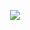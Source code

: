 <p align = "center">
<img src="https://readme-typing-svg.demolab.com?font=Fira+Code&pause=1000&color=2924F7&width=750&lines=%E8%BE%83%E5%85%A8%E7%9A%84%E4%B9%A6%E7%B1%8DGithub%E4%BB%93%E5%BA%93%EF%BC%81%F0%9F%93%95%F0%9F%93%95%F0%9F%93%95;%E5%B8%8C%E6%9C%9B%E5%88%86%E4%BA%AB%E7%9A%84%E8%BF%99%E4%BA%9B%E4%B9%A6%E7%B1%8D%E5%AF%B9%E4%BD%A0%E6%9C%89%E7%94%A8%EF%BC%81%F0%9F%98%8A%F0%9F%98%8A%F0%9F%98%8A;About%E8%AE%A1%E7%AE%97%E6%9C%BA%E7%A7%91%E5%AD%A6%E3%80%81%E8%AE%A1%E7%AE%97%E6%9C%BA%E7%BD%91%E7%BB%9C%E3%80%81AI%E3%80%81%E7%BD%91%E7%BB%9C%E5%AE%89%E5%85%A8%E3%80%81%E5%B5%8C%E5%85%A5%E5%BC%8F%E3%80%81HUAWEI-6G-%E7%99%BD%E7%9A%AE%E4%B9%A6%E7%AD%89">
</p>
